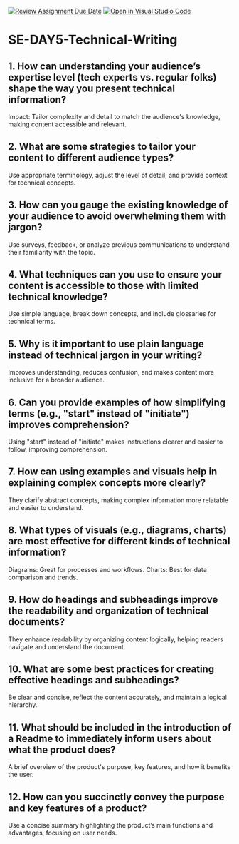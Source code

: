 [![Review Assignment Due Date](https://classroom.github.com/assets/deadline-readme-button-22041afd0340ce965d47ae6ef1cefeee28c7c493a6346c4f15d667ab976d596c.svg)](https://classroom.github.com/a/zsAR-pyY)
[![Open in Visual Studio Code](https://classroom.github.com/assets/open-in-vscode-2e0aaae1b6195c2367325f4f02e2d04e9abb55f0b24a779b69b11b9e10269abc.svg)](https://classroom.github.com/online_ide?assignment_repo_id=15661024&assignment_repo_type=AssignmentRepo)
# SE-DAY5-Technical-Writing
## 1. How can understanding your audience’s expertise level (tech experts vs. regular folks) shape the way you present technical information?
Impact: Tailor complexity and detail to match the audience's knowledge, making content accessible and relevant.

## 2. What are some strategies to tailor your content to different audience types?
Use appropriate terminology, adjust the level of detail, and provide context for technical concepts.
## 3. How can you gauge the existing knowledge of your audience to avoid overwhelming them with jargon?
Use surveys, feedback, or analyze previous communications to understand their familiarity with the topic.
## 4. What techniques can you use to ensure your content is accessible to those with limited technical knowledge?
Use simple language, break down concepts, and include glossaries for technical terms.

## 5. Why is it important to use plain language instead of technical jargon in your writing?
Improves understanding, reduces confusion, and makes content more inclusive for a broader audience.
## 6. Can you provide examples of how simplifying terms (e.g., "start" instead of "initiate") improves comprehension?
Using "start" instead of "initiate" makes instructions clearer and easier to follow, improving comprehension.
## 7. How can using examples and visuals help in explaining complex concepts more clearly?
They clarify abstract concepts, making complex information more relatable and easier to understand.

## 8. What types of visuals (e.g., diagrams, charts) are most effective for different kinds of technical information?
Diagrams: Great for processes and workflows.
Charts: Best for data comparison and trends.

## 9. How do headings and subheadings improve the readability and organization of technical documents?
They enhance readability by organizing content logically, helping readers navigate and understand the document.

## 10. What are some best practices for creating effective headings and subheadings?
Be clear and concise, reflect the content accurately, and maintain a logical hierarchy.

## 11. What should be included in the introduction of a Readme to immediately inform users about what the product does?
 A brief overview of the product's purpose, key features, and how it benefits the user.
## 12. How can you succinctly convey the purpose and key features of a product?
Use a concise summary highlighting the product’s main functions and advantages, focusing on user needs.
